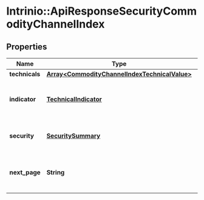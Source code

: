 # Intrinio::ApiResponseSecurityCommodityChannelIndex

## Properties
Name | Type | Description | Notes
------------ | ------------- | ------------- | -------------
**technicals** | [**Array&lt;CommodityChannelIndexTechnicalValue&gt;**](CommodityChannelIndexTechnicalValue.md) |  | [optional] 
**indicator** | [**TechnicalIndicator**](TechnicalIndicator.md) | The name and symbol of the technical indicator | [optional] 
**security** | [**SecuritySummary**](SecuritySummary.md) | The Security of the Stock Price | [optional] 
**next_page** | **String** | The token required to request the next page of the data | [optional] 


